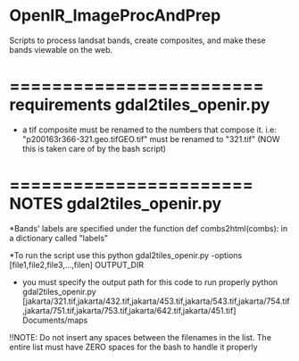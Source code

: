 OpenIR_ImageProcAndPrep
=======================

Scripts to process landsat bands, create composites, and make these bands viewable on the web.

========================
requirements gdal2tiles_openir.py
========================

* a tif composite must be renamed to the numbers that compose it. i.e: "p200163r366-321.geo.tifGEO.tif" must be renamed to "321.tif" (NOW this is taken care of by the bash script)

=======================
NOTES gdal2tiles_openir.py
=======================
 *Bands' labels are specified under the function  def combs2html(combs): in a dictionary called "labels"


*To run the script use this 
python gdal2tiles_openir.py  -options [file1,file2,file3,…,filen] OUTPUT_DIR

* you must specify the output path for this code to run properly
python gdal2tiles_openir.py  [jakarta/321.tif,jakarta/432.tif,jakarta/453.tif,jakarta/543.tif,jakarta/754.tif,jakarta/751.tif,jakarta/753.tif,jakarta/642.tif,jakarta/451.tif] Documents/maps

!!NOTE: Do not insert any spaces between the filenames in the list. The entire list must have ZERO spaces for the bash to handle it properly

